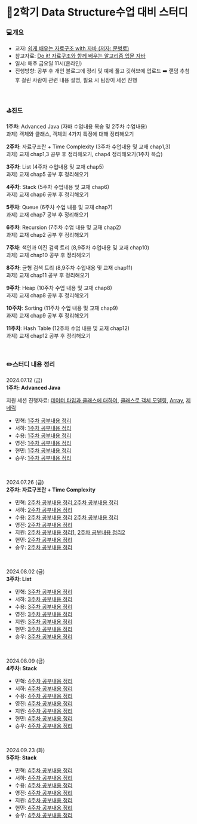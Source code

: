 # 🐼2학기 Data Structure수업 대비 스터디

### 💻개요
* 교재: [쉽게 배우는 자료구조 with 자바 (저자: 문병로)](https://product.kyobobook.co.kr/detail/S000001743851)
* 참고자료: [Do it! 자료구조와 함께 배우는 알고리즘 입문 자바](https://product.kyobobook.co.kr/detail/S000061352392)
* 일시: 매주 금요일 11시(온라인)
* 진행방향: 공부 후 개인 블로그에 정리 및 예제 풀고 깃허브에 업로드 ➡️ 랜덤 추첨 후 걸린 사람이 관련 내용 설명, 필요 시 팀장이 세션 진행

<br>

### ⛳진도
**1주차**: Advanced Java (자바 수업내용 복습 및 2주차 수업내용)<br>
  과제) 객체와 클래스, 객체의 4가지 특징에 대해 정리해오기

**2주차**: 자료구조란 + Time Complexity (3주차 수업내용 및 교재 chap1,3)<br>
  과제) 교재 chap1,3 공부 후 정리해오기, chap4 정리해오기(1주차 복습)
  
**3주차**: List (4주차 수업내용 및 교재 chap5)<br>
  과제) 교재 chap5 공부 후 정리해오기
  
**4주차**: Stack (5주차 수업내용 및 교재 chap6)<br>
  과제) 교재 chap6 공부 후 정리해오기
  
**5주차**: Queue (6주차 수업 내용 및 교재 chap7)<br>
  과제) 교재 chap7 공부 후 정리해오기
  
**6주차**: Recursion (7주차 수업 내용 및 교재 chap2)<br>
  과제) 교재 chap2 공부 후 정리해오기

**7주차**: 색인과 이진 검색 트리 (8,9주차 수업내용 및 교재 chap10)<br>
  과제) 교재 chap10 공부 후 정리해오기
  
**8주차**: 균형 검색 트리 (8,9주차 수업내용 및 교재 chap11)<br>
  과제) 교재 chap11 공부 후 정리해오기
  
**9주차**: Heap (10주차 수업 내용 및 교재 chap8)<br>
  과제) 교재 chap8 공부 후 정리해오기
  
**10주차**: Sorting (11주차 수업 내용 및 교재 chap9)<br>
  과제) 교재 chap9 공부 후 정리해오기

**11주차**: Hash Table (12주차 수업 내용 및 교재 chap12)<br>
  과제) 교재 chap12 공부 후 정리해오기

<br>

### ✏️스터디 내용 정리

2024.07.12 (금)<br>
**1주차: Advanced Java** 

지원 세션 진행자료: [데이터 타입과 클래스에 대하여](https://github.com/orieasy1/24-1-Programming-Study/blob/main/Java%20Review/2024-06-20-DataTypeInstanceClass.md), [클래스로 객체 모델링](https://github.com/orieasy1/24-1-Programming-Study/blob/main/Java%20Review/2024-06-23-InstanceModeling.md), [Array](https://easy1nhard2.tistory.com/4), [제네릭](https://github.com/orieasy1/24-1-Programming-Study/blob/main/Java%20Review/2024-07-12-Generic.md)

* 민혁: [1주차 공부내용 정리](https://blog0436.tistory.com/entry/JAVA-%EA%B0%9D%EC%B2%B4%EC%99%80-%ED%81%B4%EB%9E%98%EC%8A%A4%EC%97%90-%EB%8C%80%ED%95%98%EC%97%AC)
* 서하: [1주차 공부내용 정리](https://dcoding123.tistory.com/1)
* 수용: [1주차 공부내용 정리](https://protruser.tistory.com/43)
* 영진: [1주차 공부내용 정리](https://velog.io/@younjin_02/%EC%9E%90%EB%A3%8C%EA%B5%AC%EC%A1%B0-%EC%8A%A4%ED%84%B0%EB%94%94-1.-%ED%81%B4%EB%9E%98%EC%8A%A4%EC%99%80-%EA%B0%9D%EC%B2%B4-%EA%B0%9D%EC%B2%B4%EC%9D%98-%ED%8A%B9%EC%84%B1)
* 현민: [1주차 공부내용 정리](https://hyunmin43240.tistory.com/1)
* 승우: [1주차 공부내용 정리](https://velog.io/@swbaik01/JAVA-객체의-4가지-특징)

<br>

2024.07.26 (금) <br>
**2주차: 자료구조란 + Time Complexity**

* 민혁: [2주차 공부내용 정리](https://blog0436.tistory.com/entry/%EC%9E%90%EB%A3%8C%EA%B5%AC%EC%A1%B0%EC%99%80-Time-Complexity),[2주차 공부내용 정리](https://blog0436.tistory.com/entry/%EC%9E%90%EB%B0%94-Basic)
* 서하: [2주차 공부내용 정리](https://dcoding123.tistory.com/2)
* 수용: [2주차 공부내용 정리](https://protruser.tistory.com/48)
        [2주차 공부내용 정리](https://protruser.tistory.com/49)
* 영진: [2주차 공부내용 정리](https://velog.io/@younjin_02/%EC%9E%90%EB%A3%8C%EA%B5%AC%EC%A1%B0-%EC%8A%A4%ED%84%B0%EB%94%94-02.-%EC%9E%90%EB%A3%8C%EA%B5%AC%EC%A1%B0%EB%9E%80-%EC%8B%9C%EA%B0%84%EB%B3%B5%EC%9E%A1%EB%8F%84)
* 지원: [2주차 공부내용 정리1](https://easy1nhard2.tistory.com/15), [2주차 공부내용 정리2](https://easy1nhard2.tistory.com/16)
* 현민: [2주차 공부내용 정리](https://hyunmin43240.tistory.com/2)
* 승우: [2주차 공부내용 정리](https://velog.io/@swbaik01/Data-Structure-week2-자료구조와-알고리즘)

<br>

2024.08.02 (금) <br>
**3주차: List**

* 민혁: [3주차 공부내용 정리](https://blog0436.tistory.com/entry/JAVA-%EB%A6%AC%EC%8A%A4%ED%8A%B8)
* 서하: [3주차 공부내용 정리](https://dcoding123.tistory.com/4)
* 수용: [3주차 공부내용 정리](https://protruser.tistory.com/50)
* 영진: [3주차 공부내용 정리](https://velog.io/@younjin_02/%EC%9E%90%EB%A3%8C%EA%B5%AC%EC%A1%B0-%EC%8A%A4%ED%84%B0%EB%94%94-03.-%EB%A6%AC%EC%8A%A4%ED%8A%B8)
* 지원: [3주차 공부내용 정리](https://easy1nhard2.tistory.com/17)
* 현민: [3주차 공부내용 정리](https://hyunmin43240.tistory.com/3)
* 승우: [3주차 공부내용 정리](https://velog.io/@swbaik01/Data-Structure-week3-리스트)


<br>

2024.08.09 (금) <br>
**4주차: Stack**

* 민혁: [4주차 공부내용 정리](https://blog0436.tistory.com/entry/JAVA-%EC%8A%A4%ED%83%9D)
* 서하: [4주차 공부내용 정리](https://dcoding123.tistory.com/6)
* 수용: [4주차 공부내용 정리](https://protruser.tistory.com/53)
* 영진: [4주차 공부내용 정리](https://velog.io/@younjin_02/%EC%9E%90%EB%A3%8C%EA%B5%AC%EC%A1%B0-%EC%8A%A4%ED%84%B0%EB%94%94-04.-%EC%8A%A4%ED%83%9DStack)
* 지원: [4주차 공부내용 정리]()
* 현민: [4주차 공부내용 정리](https://hyunmin43240.tistory.com/4)
* 승우: [4주차 공부내용 정리](https://velog.io/@swbaik01/Data-Structure-week4-stack)

<br>

2024.09.23 (화) <br>
**5주차: Stack**

* 민혁: [4주차 공부내용 정리]()
* 서하: [4주차 공부내용 정리]()
* 수용: [4주차 공부내용 정리](https://protruser.tistory.com/57)
* 영진: [4주차 공부내용 정리](https://velog.io/@younjin_02/%EC%9E%90%EB%A3%8C%EA%B5%AC%EC%A1%B0-%EC%8A%A4%ED%84%B0%EB%94%94-04.-%EC%8A%A4%ED%83%9DStack)
* 지원: [4주차 공부내용 정리](https://easy1nhard2.tistory.com/22)
* 현민: [4주차 공부내용 정리](https://hyunmin43240.tistory.com/5)
* 승우: [4주차 공부내용 정리]()

